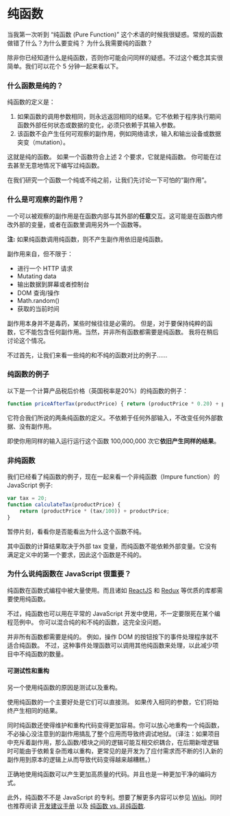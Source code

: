 # 纯函数

当我第一次听到 “纯函数 (Pure Function)” 这个术语的时候我很疑惑。常规的函数做错了什么？为什么要变纯？ 为什么我需要纯的函数？

除非你已经知道什么是纯函数，否则你可能会问同样的疑惑。不过这个概念其实很简单。我们可以花个 5 分钟一起来看以下。



### 什么函数是纯的？

纯函数的定义是：

1. 如果函数的调用参数相同，则永远返回相同的结果。它不依赖于程序执行期间函数外部任何状态或数据的变化，必须只依赖于其输入参数。
2. 该函数不会产生任何可观察的副作用，例如网络请求，输入和输出设备或数据突变（mutation）。

这就是纯的函数。 如果一个函数符合上述 2 个要求，它就是纯函数。 你可能在过去甚至无意地情况下编写过纯函数。

在我们研究一个函数一个纯或不纯之前，让我们先讨论一下可怕的“副作用”。



### 什么是可观察的副作用？

一个可以被观察的副作用是在函数内部与其外部的**任意**交互。这可能是在函数内修改外部的变量，或者在函数里调用另外一个函数等。

**注:** 如果纯函数调用纯函数，则不产生副作用依旧是纯函数。

副作用来自，但不限于：

- 进行一个 HTTP 请求
- Mutating data
- 输出数据到屏幕或者控制台
- DOM 查询/操作
- Math.random()
- 获取的当前时间

副作用本身并不是毒药，某些时候往往是必需的。 但是，对于要保持纯粹的函数，它不能包含任何副作用。当然，并非所有函数都需要是纯函数。 我将在稍后讨论这个情况。

不过首先，让我们来看一些纯的和不纯的函数对比的例子......



### **纯函数的例子**

以下是一个计算产品税后价格（英国税率是20%）的纯函数的例子：

```js
function priceAfterTax(productPrice) { return (productPrice * 0.20) + productPrice;}
```

它符合我们所说的两条纯函数的定义。不依赖于任何外部输入，不改变任何外部数据、没有副作用。

即使你用同样的输入运行运行这个函数 100,000,000 次它**依旧产生同样的结果**。



### **非纯函数**

我们已经看了纯函数的例子，现在一起来看一个非纯函数（Impure function）的 JavaScript 例子:

```js
var tax = 20;
function calculateTax(productPrice) {
    return (productPrice * (tax/100)) + productPrice;
}
```

暂停片刻，看看你是否能看出为什么这个函数不纯。

其中函数的计算结果取决于外部 tax 变量，而纯函数不能依赖外部变量。它没有满足定义中的第一个要求，因此这个函数是不纯的。



### 为什么说纯函数在 JavaScript 很重要？

纯函数在函数式编程中被大量使用。而且诸如 [ReactJS](https://facebook.github.io/react/docs/components-and-props.html) 和 [Redux](http://redux.js.org/docs/introduction/ThreePrinciples.html) 等优质的库都需要使用纯函数。

不过，纯函数也可以用在平常的 JavaScript 开发中使用，不一定要限死在某个编程范例中。 你可以混合纯的和不纯的函数，这完全没问题。

并非所有函数都需要是纯的。 例如，操作 DOM 的按钮按下的事件处理程序就不适合纯函数。 不过，这种事件处理函数可以调用其他纯函数来处理，以此减少项目中不纯函数的数量。



#### 可测试性和重构

另一个使用纯函数的原因是测试以及重构。

使用纯函数的一个主要好处是它们可以直接测。 如果传入相同的参数，它们将始终产生相同的结果。

同时纯函数还使得维护和重构代码变得更加容易。你可以放心地重构一个纯函数，不必操心没注意到的副作用搞乱了整个应用而导致终调试地狱。（译注：如果项目中充斥着副作用，那么函数/模块之间的逻辑可能互相交织耦合，在后期新增逻辑时可能由于依赖复杂而难以重构，更常见的是开发为了应付需求而不断的引入新的副作用到原本的逻辑上从而导致代码变得越来越糟糕。）

正确地使用纯函数可以产生更加高质量的代码。并且也是一种更加干净的编码方式。

此外，纯函数不不是 JavaScript 的专利。想要了解更多内容可以参见 [Wiki](https://en.wikipedia.org/wiki/Pure_function)。同时也推荐阅读 [开发建议手册](https://drboolean.gitbooks.io/mostly-adequate-guide/ch3.html) 以及 [纯函数 vs. 非纯函数](https://toddmotto.com/pure-versus-impure-functions).